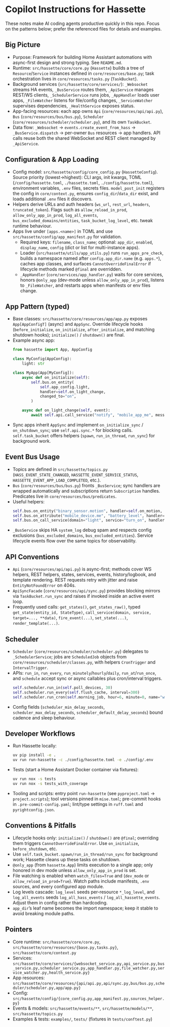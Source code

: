 # Copilot Instructions for Hassette

These notes make AI coding agents productive quickly in this repo. Focus on the patterns below; prefer the referenced files for details and examples.

## Big Picture

- Purpose: Framework for building Home Assistant automations with async-first design and strong typing. See `README.md`.
- Runtime: `src/hassette/core/core.py` (`Hassette`) builds a tree of `Resource`/`Service` instances defined in `core/resources/base.py`; task orchestration lives in `core/resources/tasks.py` (`TaskBucket`).
- Background services (`src/hassette/core/services/`): `_Websocket` streams HA events, `_BusService` routes them, `_ApiService` manages REST/WS clients, `_SchedulerService` runs jobs, `_AppHandler` loads user apps, `_FileWatcher` listens for file/config changes, `_ServiceWatcher` supervises dependencies, `_HealthService` exposes status.
- App-facing resources: each app owns `Api` (`core/resources/api/api.py`), `Bus` (`core/resources/bus/bus.py`), `Scheduler` (`core/resources/scheduler/scheduler.py`), and its own `TaskBucket`.
- Data flow: `_Websocket` → `events.create_event_from_hass` → `_BusService.dispatch` → per-owner `Bus` resources → app handlers. API calls reuse both the shared WebSocket and REST client managed by `_ApiService`.

## Configuration & App Loading

- Config model: `src/hassette/config/core_config.py` (`HassetteConfig`). Source priority (lowest→highest): CLI args, init kwargs, TOML (`/config/hassette.toml`, `./hassette.toml`, `./config/hassette.toml`), environment variables, `.env` files, secrets files. `model_post_init` registers the config in `core/context.py`, ensures `config_dir`/`data_dir` exist, and loads additional `.env` files it discovers.
- Helpers derive URLs and auth headers (`ws_url`, `rest_url`, `headers`, `truncated_token`). Flags such as `allow_reload_in_prod`, `allow_only_app_in_prod`, `log_all_events`, `bus_excluded_domains/entities`, `task_bucket_log_level`, etc. tweak runtime behaviour.
- Apps live under `[apps.<name>]` in TOML and use `src/hassette/config/app_manifest.py` for validation.
  - Required keys: `filename`, `class_name`; optional: `app_dir`, `enabled`, `display_name`, `config` (dict or list for multi-instance apps).
  - Loader (`src/hassette/utils/app_utils.py`) runs `run_apps_pre_check`, builds a namespace named after `config.app_dir.name` (e.g. `apps.*`), caches app classes, and surfaces `CannotOverrideFinalError` if lifecycle methods marked `@final` are overridden.
  - `_AppHandler` (`core/services/app_handler.py`) waits for core services, honors `@only_app` (dev-mode unless `allow_only_app_in_prod`), listens to `_FileWatcher`, and restarts apps when manifests or env files change.

## App Pattern (typed)

- Base classes: `src/hassette/core/resources/app/app.py` exposes `App[AppConfigT]` (async) and `AppSync`. Override lifecycle hooks (`before_initialize`, `on_initialize`, `after_initialize`, and matching shutdown hooks); `initialize()` / `shutdown()` are final.
- Example async app:
  ```python
  from hassette import App, AppConfig

  class MyConfig(AppConfig):
      light: str

  class MyApp(App[MyConfig]):
      async def on_initialize(self):
          self.bus.on_entity(
              self.app_config.light,
              handler=self.on_light_change,
              changed_to="on",
          )

      async def on_light_change(self, event):
          await self.api.call_service("notify", "mobile_app_me", message="Light turned on")
  ```
- Sync apps inherit `AppSync` and implement `on_initialize_sync` / `on_shutdown_sync`; use `self.api.sync.*` for blocking calls. `self.task_bucket` offers helpers (`spawn`, `run_in_thread`, `run_sync`) for background work.

## Event Bus Usage

- Topics are defined in `src/hassette/topics.py` (`HASS_EVENT_STATE_CHANGED`, `HASSETTE_EVENT_SERVICE_STATUS`, `HASSETTE_EVENT_APP_LOAD_COMPLETED`, etc.).
- `Bus` (`core/resources/bus/bus.py`) fronts `_BusService`; sync handlers are wrapped automatically and subscriptions return `Subscription` handles. Predicates live in `core/resources/bus/predicates`.
- Useful helpers:
  ```python
  self.bus.on_entity("binary_sensor.motion", handler=self.on_motion, changed_to="on")
  self.bus.on_attribute("mobile_device.me", "battery_level", handler=self.on_battery_drop)
  self.bus.on_call_service(domain="light", service="turn_on", handler=self.on_turn_on)
  ```
- `_BusService` skips HA `system_log` debug spam and respects config exclusions (`bus_excluded_domains`, `bus_excluded_entities`). Service lifecycle events flow over the same topics for observability.

## API Conventions

- `Api` (`core/resources/api/api.py`) is async-first; methods cover WS helpers, REST helpers, states, services, events, history/logbook, and template rendering. REST requests retry with jitter and raise `EntityNotFoundError` on 404s.
- `ApiSyncFacade` (`core/resources/api/sync.py`) provides blocking mirrors via `TaskBucket.run_sync` and raises if invoked inside an active event loop.
- Frequently used calls: `get_states()`, `get_states_raw()`, typed `get_state(entity_id, StateType)`, `call_service(domain, service, target=..., **data)`, `fire_event(...)`, `set_state(...)`, `render_template(...)`.

## Scheduler

- `Scheduler` (`core/resources/scheduler/scheduler.py`) delegates to `_SchedulerService`; jobs are `ScheduledJob` objects from `core/resources/scheduler/classes.py`, with helpers `CronTrigger` and `IntervalTrigger`.
- APIs: `run_in`, `run_every`, `run_minutely`/`hourly`/`daily`, `run_at`/`run_once`, and `schedule` accept sync or async callables plus cron/interval triggers.
  ```python
  self.scheduler.run_in(self.poll_devices, 30)
  self.scheduler.run_every(self.flush_cache, interval=300)
  self.scheduler.run_cron(self.morning_job, hour=6, minute=0, name="wake_up")
  ```
- Config fields (`scheduler_min_delay_seconds`, `scheduler_max_delay_seconds`, `scheduler_default_delay_seconds`) bound cadence and sleep behaviour.

## Developer Workflows

- Run Hassette locally:
  ```bash
  uv pip install -e .
  uv run run-hassette -c ./config/hassette.toml -e ./config/.env
  ```
- Tests (start a Home Assistant Docker container via fixtures):
  ```bash
  uv run nox -s tests
  uv run nox -s tests_with_coverage
  ```
- Tooling and scripts: entry point `run-hassette` (see `pyproject.toml` → `project.scripts`); tool versions pinned in `mise.toml`; pre-commit hooks in `.pre-commit-config.yaml`; lint/type settings in `ruff.toml` and `pyrightconfig.json`.

## Conventions & Pitfalls

- Lifecycle hooks only: `initialize()` / `shutdown()` are `@final`; overriding them triggers `CannotOverrideFinalError`. Use `on_initialize`, `before_shutdown`, etc.
- Use `self.task_bucket.spawn/run_in_thread/run_sync` for background work; Hassette cleans up these tasks on shutdown.
- `@only_app` (from `hassette.App`) limits execution to a single app; only honored in dev mode unless `allow_only_app_in_prod` is set.
- File watching is enabled when `watch_files=True` and (`dev_mode` or `allow_reload_in_prod=True`). Watch paths include manifests, `.env` sources, and every configured app module.
- Log levels cascade: `log_level` seeds per-resource `*_log_level`, and `log_all_events` seeds `log_all_hass_events` / `log_all_hassette_events`. Adjust them in config rather than hardcoding.
- `app_dir`’s leaf name becomes the import namespace; keep it stable to avoid breaking module paths.

## Pointers

- Core runtime: `src/hassette/core/core.py`, `src/hassette/core/resources/{base.py,tasks.py}`, `src/hassette/core/context.py`
- Services: `src/hassette/core/services/{websocket_service.py,api_service.py,bus_service.py,scheduler_service.py,app_handler.py,file_watcher.py,service_watcher.py,health_service.py}`
- App resources: `src/hassette/core/resources/{api/api.py,api/sync.py,bus/bus.py,scheduler/scheduler.py,app/app.py}`
- Config: `src/hassette/config/{core_config.py,app_manifest.py,sources_helper.py}`
- Events & models: `src/hassette/events/**`, `src/hassette/models/**`, `src/hassette/topics.py`
- Examples & tests: `examples/`, `tests/` (fixtures in `tests/conftest.py`)
